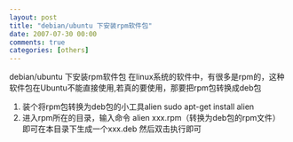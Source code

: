 ```yaml
---
layout: post
title: "debian/ubuntu 下安装rpm软件包"
date: 2007-07-30 00:00
comments: true
categories: [others]
---
```

<!-- more -->

debian/ubuntu 下安装rpm软件包
在linux系统的软件中，有很多是rpm的，这种软件包在Ubuntu不能直接使用,若真的要使用，那要把rpm包转换成deb包     
1. 装个将rpm包转换为deb包的小工具alien 
sudo apt-get install alien    
2. 进入rpm所在的目录，输入命令 
alien xxx.rpm（转换为deb包的rpm文件） 
即可在本目录下生成一个xxx.deb 
然后双击执行即可
